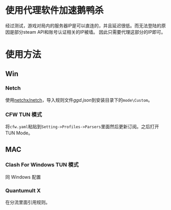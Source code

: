 # 使用代理软件加速鹅鸭杀

经过测试，游戏对局内的服务器IP是可以直连的，并且延迟很低。而无法登陆的原因是部分steam API和账号认证相关的IP被墙。
因此只需要代理这部分的IP即可。

# 使用方法

## Win
### Netch
使用[netchx/netch](https://github.com/netchx/netch)，导入规则文件*ggd.json*到安装目录下的`mode\Custom`。

### CFW TUN 模式
将`cfw.yaml`粘贴到`Setting->Profiles->Parsers`里面然后更新订阅。之后打开TUN Mode。

## MAC
### Clash For Windows TUN 模式
同 Windows 配置

### Quantumult X
在分流里面引用规则。

